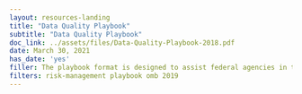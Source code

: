 ```yaml
---
layout: resources-landing
title: "Data Quality Playbook"
subtitle: "Data Quality Playbook"
doc_link: ../assets/files/Data-Quality-Playbook-2018.pdf
date: March 30, 2021
has_date: 'yes'
filler: The playbook format is designed to assist federal agencies in the development of Data Quality Plans in support of the DATA Act implementation.
filters: risk-management playbook omb 2019
---
```

